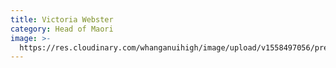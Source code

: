 ```yaml
---
title: Victoria Webster
category: Head of Maori
image: >-
  https://res.cloudinary.com/whanganuihigh/image/upload/v1558497056/prefects/IMG_2069.jpg
---
```


